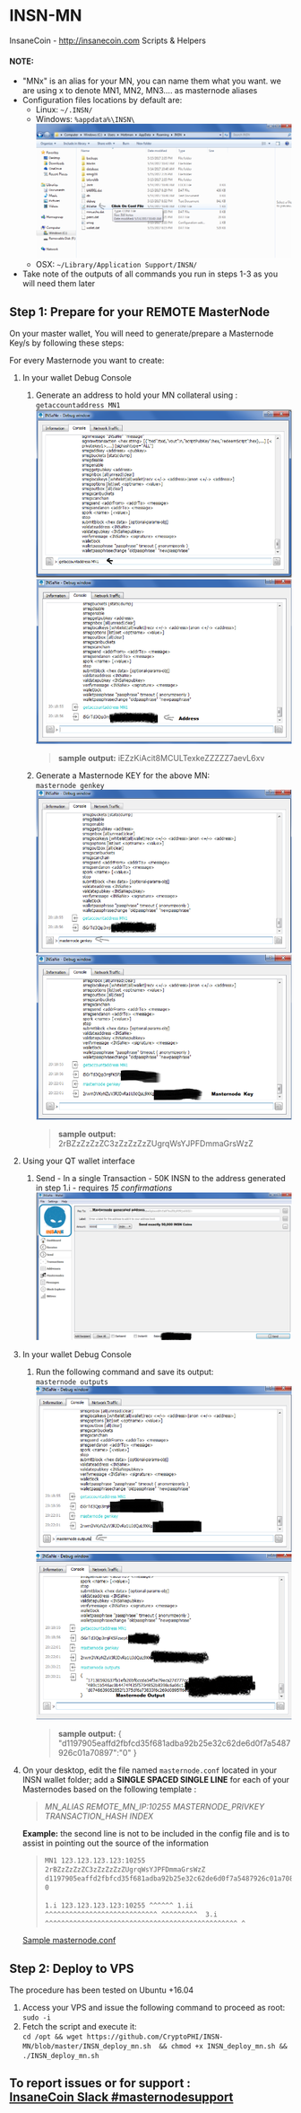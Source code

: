 # INSN-MN
InsaneCoin - http://insanecoin.com 
Scripts &amp; Helpers


#### NOTE: 

 + "MNx" is an alias for your MN, you can name them what you want. we are using x to denote MN1, MN2, MN3.... as masternode aliases
+ Configuration files locations by default are: 
   * Linux: `~/.INSN/` 
   * Windows: `%appdata%\INSN\` 
   ![Image of Windows_Roamin_folder](/images/Roaming_Folder.png)
   * OSX: `~/Library/Application Support/INSN/`
+ Take note of the outputs of all commands you run in steps 1-3 as you will need them later
 
## Step 1: Prepare for your REMOTE MasterNode
On your master wallet, You will need to generate/prepare a Masternode Key/s by following these steps:

For every Masternode you want to create: 
1. In your wallet Debug Console
   1. Generate an address to hold your MN collateral using : <br> ` getaccountaddress MN1 `
       ![Image of getaccountaddress_in](/images/Generate_MN_PubKey_I.png "Input")
       ![Image of getaccountaddress_out](/images/Generate_MN_PubKey_O.png "Output")
       >**sample output:** iEZzKiAcit8MCULTexkeZZZZZ7aevL6xv
       
   2. Generate a Masternode KEY for the above MN:            <br> ` masternode genkey `
       ![Image of masternode_genkey_in](/images/Generate_MN_Key_I.png "Input")
       ![Image of masternode_genkey_out](/images/Generate_MN_Key_O.png "Output")
       >**sample output:** 2rBZzZzZzZC3zZzZzZzZUgrqWsYJPFDmmaGrsWzZ
       
2. Using your QT wallet interface
   1.  Send - In a single Transaction - 50K INSN to the address generated in step 1.i - requires *15 confirmations*
       ![Image of send_payment](/images/MN_Collateral.png "Send Payment")
       
3. In your wallet Debug Console
   1.  Run the following command and save its output:<br> `masternode outputs` 
        ![Image of masternode_output_in](/images/Masternode_Outputs_I.png "Input")
        ![Image of masternode_output_out](/images/Masternode_Outputs_O.png "Output")
        >**sample output:** { "d1197905eaffd2fbfcd35f681adba92b25e32c62de6d0f7a5487926c01a70897":"0" }
        
4. On your desktop, edit the file named `masternode.conf` located in your INSN wallet folder; add a **SINGLE SPACED SINGLE LINE** for each of your Masternodes based on the following template : 
   >*MN_ALIAS REMOTE_MN_IP:10255 MASTERNODE_PRIVKEY TRANSACTION_HASH INDEX*
   
   **Example:** the second line is not to be included in the config file and is to assist in pointing out the source of the information
   ><pre><code>MN1 123.123.123.123:10255 2rBZzZzZzZC3zZzZzZzZUgrqWsYJPFDmmaGrsWzZ d1197905eaffd2fbfcd35f681adba92b25e32c62de6d0f7a5487926c01a70897 0<br>
   >1.i 123.123.123.123:10255 ^^^^^^ 1.ii ^^^^^^^^^^^^^^^^^^^^^^^^^^^^ ^^^^^^^^^  3.i  ^^^^^^^^^^^^^^^^^^^^^^^^^^^^^^^^^^^^^^^^^^^^^^^^ ^</code></pre>
   
   [Sample masternode.conf](https://github.com/CryptoPHI/INSN-MN/blob/master/masternode.conf)
## Step 2: Deploy to VPS
The procedure has been tested on Ubuntu +16.04
1. Access your VPS and issue the following command to proceed as root: <br>`sudo -i`
2. Fetch the script and execute it: <br> `cd /opt && wget https://github.com/CryptoPHI/INSN-MN/blob/master/INSN_deploy_mn.sh  && chmod +x INSN_deploy_mn.sh && ./INSN_deploy_mn.sh`

## To report issues or for support : <br> [InsaneCoin Slack #masternodesupport](https://insanecointeam.slack.com/messages/C5A3DT42J)
